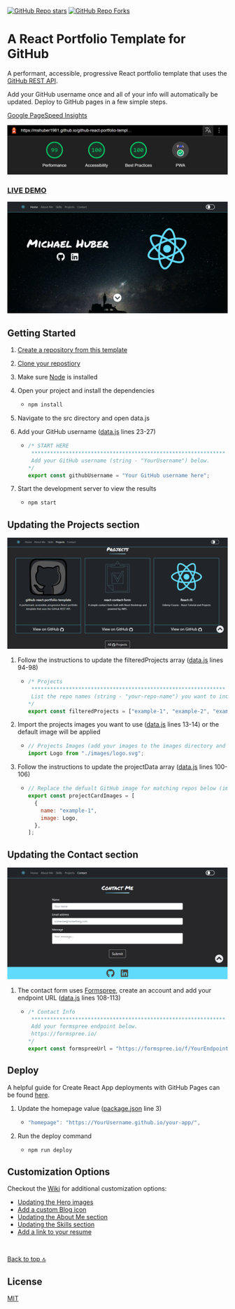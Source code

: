 [![GitHub Repo stars](https://img.shields.io/github/stars/mshuber1981/github-react-portfolio-template?color=%2361dbfb&style=for-the-badge&logo=github)](https://github.com/mshuber1981/github-react-portfolio-template/stargazers/) [![GitHub Repo Forks](https://img.shields.io/github/forks/mshuber1981/github-react-portfolio-template?color=%2361dbfb&style=for-the-badge&logo=github&label=Forks)](https://github.com/mshuber1981/github-react-portfolio-template/network/members)

# A React Portfolio Template for GitHub

A performant, accessible, progressive React portfolio template that uses the [GitHub REST API](https://docs.github.com/en/free-pro-team@latest/rest).

Add your GitHub username once and all of your info will automatically be updated. Deploy to GitHub pages in a few simple steps.

[Google PageSpeed Insights](https://developers.google.com/speed/pagespeed/insights/)

![Page Speed](/README_images/speed.png)

### <a href="https://mshuber1981.github.io/github-react-portfolio-template/#/">LIVE DEMO</a>

![Project Preview](/README_images/preview.png)

## Getting Started

1. [Create a repository from this template](https://docs.github.com/en/repositories/creating-and-managing-repositories/creating-a-repository-from-a-template)
1. [Clone your repostiory](https://developers.google.com/speed/pagespeed/insights/)
1. Make sure [Node](https://nodejs.org/en/) is installed
1. Open your project and install the dependencies

   - ```bash
     npm install
     ```

1. Navigate to the src directory and open data.js
1. Add your GitHub username ([data.js](https://github.com/mshuber1981/github-react-portfolio-template/blob/0133fcc02ab048fefcf73825d02385ffe27c3721/src/data.js#L23) lines 23-27)

   - ```javascript
     /* START HERE
      ************************************************************** 
      Add your GitHub username (string - "YourUsername") below.
     */
     export const githubUsername = "Your GitHub username here";
     ```

1. Start the development server to view the results

   - ```bash
     npm start
     ```

## Updating the Projects section

![Projects Preview](/README_images/projects.png)

1. Follow the instructions to update the filteredProjects array ([data.js](https://github.com/mshuber1981/github-react-portfolio-template/blob/0133fcc02ab048fefcf73825d02385ffe27c3721/src/data.js#L94) lines 94-98)

   - ```javascript
     /* Projects
      ************************************************************** 
      List the repo names (string - "your-repo-name") you want to include (they will be sorted alphabetically). If empty, only the first 3 will be included.
     */
     export const filteredProjects = ["example-1", "example-2", "example-3"];
     ```

1. Import the projects images you want to use ([data.js](https://github.com/mshuber1981/github-react-portfolio-template/blob/0133fcc02ab048fefcf73825d02385ffe27c3721/src/data.js#L13) lines 13-14) or the default image will be applied

   - ```javascript
     // Projects Images (add your images to the images directory and import below)
     import Logo from "./images/logo.svg";
     ```

1. Follow the instructions to update the projectData array ([data.js](https://github.com/mshuber1981/github-react-portfolio-template/blob/0133fcc02ab048fefcf73825d02385ffe27c3721/src/data.js#L100) lines 100-106)

   - ```javascript
     // Replace the defualt GitHub image for matching repos below (images imported above - lines 13-14)
     export const projectCardImages = [
       {
         name: "example-1",
         image: Logo,
       },
     ];
     ```

## Updating the Contact section

![Contact Preview](/README_images/contact.png)

1. The contact form uses [Formspree](https://formspree.io/), create an account and add your endpoint URL ([data.js](https://github.com/mshuber1981/github-react-portfolio-template/blob/0133fcc02ab048fefcf73825d02385ffe27c3721/src/data.js#L108) lines 108-113)

   - ```javascript
     /* Contact Info
      ************************************************************** 
      Add your formspree endpoint below.
      https://formspree.io/
     */
     export const formspreeUrl = "https://formspree.io/f/YourEndpoint";
     ```

## Deploy

A helpful guide for Create React App deployments with GitHub Pages can be found [here](https://create-react-app.dev/docs/deployment#github-pages).

1. Update the homepage value ([package.json](https://github.com/mshuber1981/github-react-portfolio-template/blob/0133fcc02ab048fefcf73825d02385ffe27c3721/package.json#L3) line 3)

   - ```javascript
     "homepage": "https://YourUsername.github.io/your-app/",
     ```

1. Run the deploy command

   - ```bash
     npm run deploy
     ```

## Customization Options

Checkout the [Wiki](https://github.com/mshuber1981/github-react-portfolio-template/wiki) for additional customization options:

- [Updating the Hero images](https://github.com/mshuber1981/github-react-portfolio-template/wiki/Updating-the-Hero-images)
- [Add a custom Blog icon](https://github.com/mshuber1981/github-react-portfolio-template/wiki/Updating-the-Hero-images#add-a-custom-blog-icon)
- [Updating the About Me section](https://github.com/mshuber1981/github-react-portfolio-template/wiki/Updating-the-About-Me-section)
- [Updating the Skills section](https://github.com/mshuber1981/github-react-portfolio-template/wiki/Updating-the-Skills-section)
- [Add a link to your resume](https://github.com/mshuber1981/github-react-portfolio-template/wiki/Updating-the-Skills-section#add-a-link-to-your-resume)

<br />

[Back to top :top:](#a-react-portfolio-template-for-github)

## License

[MIT](https://choosealicense.com/licenses/mit/)
